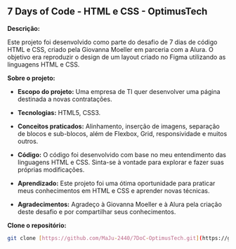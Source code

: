 ## 7 Days of Code - HTML e CSS - OptimusTech

**Descrição:**

Este projeto foi desenvolvido como parte do desafio de 7 dias de código HTML e CSS, criado pela Giovanna Moeller em parceria com a Alura. O objetivo era reproduzir o design de um layout criado no Figma utilizando as linguagens HTML e CSS.

**Sobre o projeto:**

* **Escopo do projeto:** Uma empresa de TI quer desenvolver uma página destinada a novas contratações.
* **Tecnologias:** HTML5, CSS3.
* **Conceitos praticados:** Alinhamento, inserção de imagens, separação de blocos e sub-blocos, além de Flexbox, Grid, responsividade e muitos outros.

* **Código:** O código foi desenvolvido com base no meu entendimento das linguagens HTML e CSS. Sinta-se à vontade para explorar e fazer suas próprias modificações.
* **Aprendizado:** Este projeto foi uma ótima oportunidade para praticar meus conhecimentos em HTML e CSS e aprender novas técnicas.

* **Agradecimentos:** Agradeço à Giovanna Moeller e à Alura pela criação deste desafio e por compartilhar seus conhecimentos.
  
**Clone o repositório:**
   ```bash
   git clone [https://github.com/MaJu-2440/7DoC-OptimusTech.git](https://github.com/seu-usuario/seu-repositorio.git)
